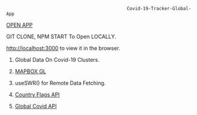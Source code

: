                                                  Covid-19-Tracker-Global-App

  [OPEN APP](https://global-covid19-count.netlify.app/)

 GIT CLONE, NPM START To Open LOCALLY.
 
[http://localhost:3000](http://localhost:3000) to view it in the browser.

1. Global Data On Covid-19 Clusters.

2. [MAPBOX GL](https://www.mapbox.com/)

3. useSWR() for Remote Data Fetching.

4. [Country Flags API]( https://www.countryflags.io/)

5. [Global Covid API](https://corona.lmao.ninja/)

 



